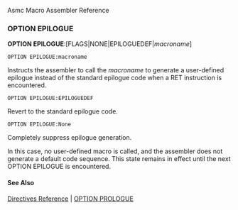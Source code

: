 Asmc Macro Assembler Reference

### OPTION EPILOGUE

**OPTION EPILOGUE**:[FLAGS|NONE|EPILOGUEDEF|_macroname_]

    OPTION EPILOGUE:macroname

Instructs the assembler to call the _macroname_ to generate a user-defined epilogue instead of the standard epilogue code when a RET instruction is encountered.

    OPTION EPILOGUE:EPILOGUEDEF

Revert to the standard epilogue code.

    OPTION EPILOGUE:None

Completely suppress epilogue generation.

In this case, no user-defined macro is called, and the assembler does not generate a default code sequence. This state remains in effect until the next OPTION EPILOGUE is encountered.

#### See Also

[Directives Reference](readme.md) | [OPTION PROLOGUE](opt_prologue.md)